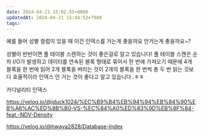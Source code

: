 ```yaml
---
date: 2024-04-21 15:02:55+0000
updatedAt: 2024-04-21 15:44:52+7980
tags: 
---
```

예를 들어 성별 컬럼이 있을 때 이건 인덱스를 거는게 좋을까요 안거는게 좋을까요~?

성별이 반반이면 풀 테이블 스캔하는 것이 좋은걸로 알고 있습니다! 풀 테이블 스캔은 순차 I/O가 발생하고 데이터를 연속된 블록 형태로 묶어서 한 번에 가져오기 때문에 4개 블록을 한 번에 읽어 2개 블록을 버리는 것이 2개의 블록을 한 번씩 총 두 번 읽는 것보다 효율적이라 인덱스 안 거는 것이 좋다고 알고 있습니다..ㅎㅎ

카디널리티 인덱스

https://velog.io/@jduck1024/%EC%B9%B4%EB%94%94%EB%84%90%EB%A6%AC%ED%8B%B0-VS-%EC%84%A0%ED%83%9D%EB%8F%84-feat.-NDV-Density

https://velog.io/@hwaya2828/Database-Index
